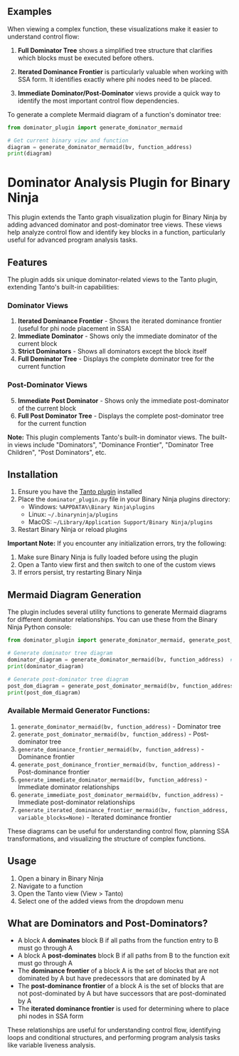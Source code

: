 ## Examples

When viewing a complex function, these visualizations make it easier to understand control flow:

1. **Full Dominator Tree** shows a simplified tree structure that clarifies which blocks must be executed before others.

2. **Iterated Dominance Frontier** is particularly valuable when working with SSA form. It identifies exactly where phi nodes need to be placed.

3. **Immediate Dominator/Post-Dominator** views provide a quick way to identify the most important control flow dependencies.

To generate a complete Mermaid diagram of a function's dominator tree:

```python
from dominator_plugin import generate_dominator_mermaid

# Get current binary view and function
diagram = generate_dominator_mermaid(bv, function_address)
print(diagram)
```

# Dominator Analysis Plugin for Binary Ninja

This plugin extends the Tanto graph visualization plugin for Binary Ninja by adding advanced dominator and post-dominator tree views. These views help analyze control flow and identify key blocks in a function, particularly useful for advanced program analysis tasks.

## Features

The plugin adds six unique dominator-related views to the Tanto plugin, extending Tanto's built-in capabilities:

### Dominator Views
1. **Iterated Dominance Frontier** - Shows the iterated dominance frontier (useful for phi node placement in SSA)
2. **Immediate Dominator** - Shows only the immediate dominator of the current block
3. **Strict Dominators** - Shows all dominators except the block itself
4. **Full Dominator Tree** - Displays the complete dominator tree for the current function

### Post-Dominator Views
5. **Immediate Post Dominator** - Shows only the immediate post-dominator of the current block
6. **Full Post Dominator Tree** - Displays the complete post-dominator tree for the current function

**Note:** This plugin complements Tanto's built-in dominator views. The built-in views include "Dominators", "Dominance Frontier", "Dominator Tree Children", "Post Dominators", etc.

## Installation

1. Ensure you have the [Tanto plugin](https://github.com/Vector35/tanto) installed
2. Place the `dominator_plugin.py` file in your Binary Ninja plugins directory:
   - Windows: `%APPDATA%\Binary Ninja\plugins`
   - Linux: `~/.binaryninja/plugins`
   - MacOS: `~/Library/Application Support/Binary Ninja/plugins`
3. Restart Binary Ninja or reload plugins

**Important Note:** If you encounter any initialization errors, try the following:
1. Make sure Binary Ninja is fully loaded before using the plugin
2. Open a Tanto view first and then switch to one of the custom views
3. If errors persist, try restarting Binary Ninja

## Mermaid Diagram Generation

The plugin includes several utility functions to generate Mermaid diagrams for different dominator relationships. You can use these from the Binary Ninja Python console:

```python
from dominator_plugin import generate_dominator_mermaid, generate_post_dominator_mermaid

# Generate dominator tree diagram
dominator_diagram = generate_dominator_mermaid(bv, function_address)  # Replace with your function address
print(dominator_diagram)

# Generate post-dominator tree diagram
post_dom_diagram = generate_post_dominator_mermaid(bv, function_address)
print(post_dom_diagram)
```

### Available Mermaid Generator Functions:

1. `generate_dominator_mermaid(bv, function_address)` - Dominator tree
2. `generate_post_dominator_mermaid(bv, function_address)` - Post-dominator tree
3. `generate_dominance_frontier_mermaid(bv, function_address)` - Dominance frontier
4. `generate_post_dominance_frontier_mermaid(bv, function_address)` - Post-dominance frontier
5. `generate_immediate_dominator_mermaid(bv, function_address)` - Immediate dominator relationships
6. `generate_immediate_post_dominator_mermaid(bv, function_address)` - Immediate post-dominator relationships
7. `generate_iterated_dominance_frontier_mermaid(bv, function_address, variable_blocks=None)` - Iterated dominance frontier

These diagrams can be useful for understanding control flow, planning SSA transformations, and visualizing the structure of complex functions.

## Usage

1. Open a binary in Binary Ninja
2. Navigate to a function
3. Open the Tanto view (View > Tanto)
4. Select one of the added views from the dropdown menu

## What are Dominators and Post-Dominators?

- A block A **dominates** block B if all paths from the function entry to B must go through A
- A block A **post-dominates** block B if all paths from B to the function exit must go through A
- The **dominance frontier** of a block A is the set of blocks that are not dominated by A but have predecessors that are dominated by A
- The **post-dominance frontier** of a block A is the set of blocks that are not post-dominated by A but have successors that are post-dominated by A
- The **iterated dominance frontier** is used for determining where to place phi nodes in SSA form

These relationships are useful for understanding control flow, identifying loops and conditional structures, and performing program analysis tasks like variable liveness analysis.
